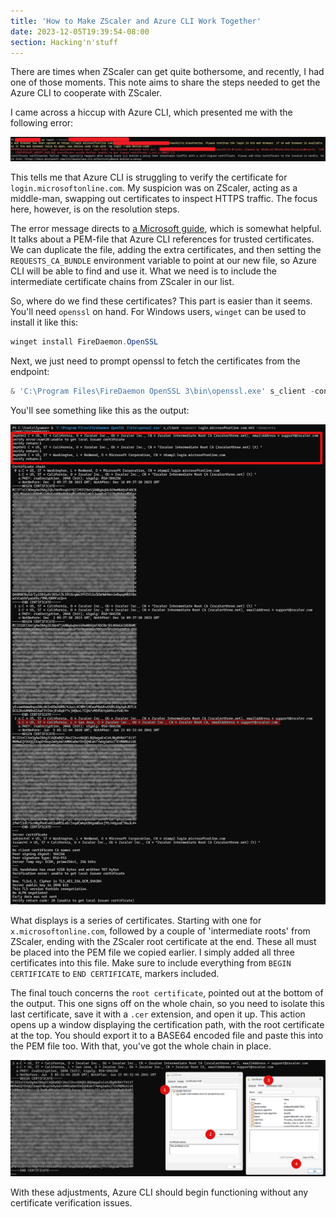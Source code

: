 ```yaml
---
title: 'How to Make ZScaler and Azure CLI Work Together'
date: 2023-12-05T19:39:54-08:00
section: Hacking'n'stuff
---
```


There are times when ZScaler can get quite bothersome, and recently, I had one of those moments. This note aims to share the steps needed to get the Azure CLI to cooperate with ZScaler.

I came across a hiccup with Azure CLI, which presented me with the following error:

<img src="image.png" alt="Error message image" width="800" />

This tells me that Azure CLI is struggling to verify the certificate for `login.microsoftonline.com`. My suspicion was on ZScaler, acting as a middle-man, swapping out certificates to inspect HTTPS traffic. The focus here, however, is on the resolution steps.

The error message directs to [a Microsoft guide](https://learn.microsoft.com/en-us/cli/azure/use-cli-effectively?tabs=bash%2Cbash2#work-behind-a-proxy), which is somewhat helpful. It talks about a PEM-file that Azure CLI references for trusted certificates. We can duplicate the file, adding the extra certificates, and then setting the `REQUESTS_CA_BUNDLE` environment variable to point at our new file, so Azure CLI will be able to find and use it. What we need is to include the intermediate certificate chains from ZScaler in our list.

So, where do we find these certificates? This part is easier than it seems. You'll need `openssl` on hand. For Windows users, `winget` can be used to install it like this:

```powershell
winget install FireDaemon.OpenSSL
```

Next, we just need to prompt openssl to fetch the certificates from the endpoint:

```powershell
& 'C:\Program Files\FireDaemon OpenSSL 3\bin\openssl.exe' s_client -connect login.microsoftonline.com:443 -showcerts
```

You'll see something like this as the output:

<img src="image-3.png" alt="OpenSSL output image" width="800" />

What displays is a series of certificates. Starting with one for `x.microsoftonline.com`, followed by a couple of 'intermediate roots' from ZScaler, ending with the ZScaler root certificate at the end. These all must be placed into the PEM file we copied earlier. I simply added all three certificates into this file. Make sure to include everything from `BEGIN CERTIFICATE` to `END CERTIFICATE`, markers included.

The final touch concerns the `root certificate`, pointed out at the bottom of the output. This one signs off on the whole chain, so you need to isolate this last certificate, save it with a `.cer` extension, and open it up. This action opens up a window displaying the certification path, with the root certificate at the top. You should export it to a BASE64 encoded file and paste this into the PEM file too. With that, you've got the whole chain in place.

<img src="image-2.png" alt="Certificate export image" width="800" />

With these adjustments, Azure CLI should begin functioning without any certificate verification issues.